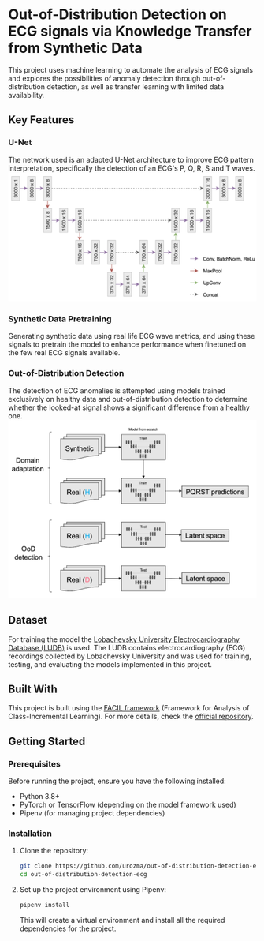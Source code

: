 # Out-of-Distribution Detection on ECG signals via Knowledge Transfer from Synthetic Data

This project uses machine learning to automate the analysis of ECG signals and explores the possibilities of anomaly detection through out-of-distribution detection, as well as transfer learning with limited data availability.

## Key Features

### U-Net

The network used is an adapted U-Net architecture to improve ECG pattern interpretation, specifically the detection of an ECG's P, Q, R, S and T waves.
![U-Net](images/unet.png)

### Synthetic Data Pretraining
Generating synthetic data using real life ECG wave metrics, and using these signals to pretrain the model to enhance performance when finetuned on the few real ECG signals available.

### Out-of-Distribution Detection
The detection of ECG anomalies is attempted using models trained exclusively on healthy data and
out-of-distribution detection to determine whether the looked-at signal shows a significant difference from a healthy one.
![U-Net](images/approach.png)

## Dataset

For training the model the [Lobachevsky University Electrocardiography Database (LUDB)](https://physionet.org/content/ludb/1.0.1/) is used. The LUDB contains electrocardiography (ECG) recordings collected by Lobachevsky University and was used for training, testing, and evaluating the models implemented in this project.

## Built With

This project is built using the [FACIL framework](https://github.com/mmasana/FACIL) (Framework for Analysis of Class-Incremental Learning).
For more details, check the [official repository](https://github.com/mmasana/FACIL).


## Getting Started

### Prerequisites
Before running the project, ensure you have the following installed:
- Python 3.8+
- PyTorch or TensorFlow (depending on the model framework used)
- Pipenv (for managing project dependencies)

### Installation

1. Clone the repository:

   ```bash
   git clone https://github.com/urozma/out-of-distribution-detection-ecg.git
   cd out-of-distribution-detection-ecg
   ```

2. Set up the project environment using Pipenv:

   ```bash
   pipenv install
   ```

   This will create a virtual environment and install all the required dependencies for the project.
